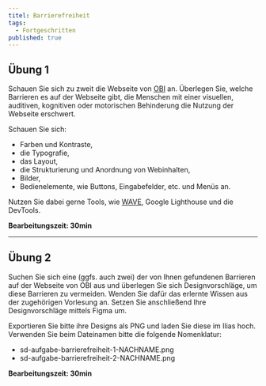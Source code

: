 ```yaml
---
titel: Barrierefreiheit
tags: 
  - Fortgeschritten
published: true
---
```



## Übung 1

Schauen Sie sich zu zweit die Webseite von [OBI](https://www.obi.de/) an. Überlegen Sie, welche Barrieren es auf der Webseite gibt, die Menschen mit einer visuellen, auditiven, kognitiven oder motorischen Behinderung die Nutzung der Webseite erschwert.

Schauen Sie sich:

- Farben und Kontraste,
- die Typografie,
- das Layout,
- die Strukturierung und Anordnung von Webinhalten,
- Bilder,
- Bedienelemente, wie Buttons, Eingabefelder, etc. und Menüs an.

Nutzen Sie dabei gerne Tools, wie [WAVE](https://wave.webaim.org/), Google Lighthouse und die DevTools.

**Bearbeitungszeit: 30min**

---

## Übung 2

Suchen Sie sich eine (ggfs. auch zwei) der von Ihnen gefundenen Barrieren auf der Webseite von OBI aus und überlegen Sie sich Designvorschläge, um diese Barrieren zu vermeiden. Wenden Sie dafür das erlernte Wissen aus der zugehörigen Vorlesung an. Setzen Sie anschließend Ihre Designvorschläge mittels Figma um.

Exportieren Sie bitte ihre Designs als PNG und laden Sie diese im Ilias hoch. Verwenden Sie beim Dateinamen bitte die folgende Nomenklatur:

- sd-aufgabe-barrierefreiheit-1-NACHNAME.png
- sd-aufgabe-barrierefreiheit-2-NACHNAME.png

**Bearbeitungszeit: 30min**